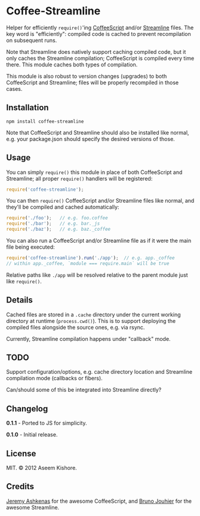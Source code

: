 # Coffee-Streamline

Helper for efficiently `require()`'ing [CoffeeScript][] and/or [Streamline][]
files. The key word is "efficiently": compiled code is cached to prevent
recompilation on subsequent runs.

[coffeescript]: http://coffeescript.org/
[streamline]: https://github.com/Sage/streamlinejs

Note that Streamline does natively support caching compiled code, but it only
caches the Streamline compilation; CoffeeScript is compiled every time there.
This module caches both types of compilation.

This module is also robust to version changes (upgrades) to both CoffeeScript
and Streamline; files will be properly recompiled in those cases.

## Installation

```
npm install coffee-streamline
```

Note that CoffeeScript and Streamline should also be installed like normal,
e.g. your package.json should specify the desired versions of those.

## Usage

You can simply `require()` this module in place of both CoffeeScript and
Streamline; all proper `require()` handlers will be registered:

```js
require('coffee-streamline');
```

You can then `require()` CoffeeScript and/or Streamline files like normal, and
they'll be compiled and cached automatically:

```js
require('./foo');   // e.g. foo.coffee
require('./bar');   // e.g. bar._js
require('./baz');   // e.g. baz._coffee
```

You can also run a CoffeeScript and/or Streamline file as if it were the main
file being executed:

```js
require('coffee-streamline').run('./app');  // e.g. app._coffee
// within app._coffee, `module === require.main` will be true
```

Relative paths like `./app` will be resolved relative to the parent module
just like `require()`.

## Details

Cached files are stored in a `.cache` directory under the current working
directory at runtime (`process.cwd()`). This is to support deploying the
compiled files alongside the source ones, e.g. via rsync.

Currently, Streamline compilation happens under "callback" mode.

## TODO

Support configuration/options, e.g. cache directory location and Streamline
compilation mode (callbacks or fibers).

Can/should some of this be integrated into Streamline directly?

## Changelog

**0.1.1** - Ported to JS for simplicity.

**0.1.0** - Initial release.

## License

MIT. &copy; 2012 Aseem Kishore.

## Credits

[Jeremy Ashkenas](https://github.com/jashkenas) for the awesome CoffeeScript,
and [Bruno Jouhier](https://github.com/bjouhier) for the awesome Streamline.
